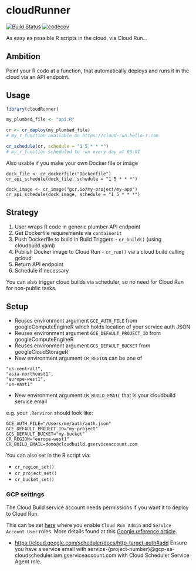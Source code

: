 # cloudRunner

[![Build Status](https://travis-ci.org/MarkEdmondson1234/cloudRunner.svg?branch=master)](https://travis-ci.org/MarkEdmondson1234/cloudRunner)
[![codecov](https://codecov.io/gh/MarkEdmondson1234/cloudRunner/branch/master/graph/badge.svg)](https://codecov.io/gh/MarkEdmondson1234/cloudRunner)

As easy as possible R scripts in the cloud, via Cloud Run...

## Ambition

Point your R code at a function, that automatically deploys and runs it in the cloud via an API endpoint.

## Usage

```r
library(cloudRunner)

my_plumbed_file <- "api.R"

cr <- cr_deploy(my_plumbed_file)
# my_r_function available on https://cloud-run.hello-r.com

cr_schedule(cr, schedule = "1 5 * * *")
# my_r_function scheduled to run every day at 05:01
```

Also usable if you make your own Docker file or image

```
dock_file <- cr_dockerfile("Dockerfile")
cr_api_schedule(dock_file, schedule = "1 5 * * *")

dock_image <- cr_image("gcr.io/my-project/my-app")
cr_api_schedule(dock_image, schedule = "1 5 * * *")
```

## Strategy

1. User wraps R code in generic plumber API endpoint
2. Get Dockerfile requirements via `containerit`
3. Push Dockerfile to build in Build Triggers - `cr_build()` (using cloudbuild.yaml)
4. Publish Docker image to Cloud Run - `cr_run()` via a cloud build calling gcloud
5. Return API endpoint
6. Schedule if necessary

You can also trigger cloud builds via scheduler, so no need for Cloud Run for non-public tasks. 

## Setup

* Reuses environment argument `GCE_AUTH_FILE` from googleComputeEngineR which holds location of your service auth JSON
* Reuses environment argument `GCE_DEFAULT_PROJECT_ID` from googleComputeEngineR
* Reuses environment argument `GCS_DEFAULT_BUCKET` from googleCloudStorageR
* New environment argument `CR_REGION` can be one of 

```
"us-central1",
"asia-northeast1",
"europe-west1",
"us-east1"
```
* New environment argument `CR_BUILD_EMAIL` that is your cloudbuild service email

e.g. your `.Renviron` should look like:

```
GCE_AUTH_FILE="/Users/me/auth/auth.json"
GCE_DEFAULT_PROJECT_ID="my-project"
GCS_DEFAULT_BUCKET="my-bucket"
CR_REGION="europe-west1"
CR_BUILD_EMAIL=demo@cloudbuild.gserviceaccount.com
```

You can also set in the R script via:

* `cr_region_set()`
* `cr_project_set()`
* `cr_bucket_set()`

### GCP settings

The Cloud Build service account needs permissions if you want it to deploy to Cloud Run.

This can be set [here](https://console.cloud.google.com/cloud-build/settings) where you enable `Cloud Run Admin` and `Service Account User` roles.  More details found at this [Google reference article](https://cloud.google.com/cloud-build/docs/deploying-builds/deploy-cloud-run). 

* https://cloud.google.com/scheduler/docs/http-target-auth#add Ensure you have a service email with service-{project-number}@gcp-sa-cloudscheduler.iam.gserviceaccount.com with Cloud Scheduler Service Agent role. 
